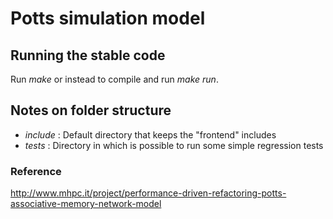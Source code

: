 # Potts simulation model

## Running the stable code

Run *make* or instead to compile and run *make run*.

## Notes on folder structure

* *include* : Default directory that keeps the "frontend" includes
* *tests* : Directory in which is possible to run some simple regression tests

### Reference

http://www.mhpc.it/project/performance-driven-refactoring-potts-associative-memory-network-model
